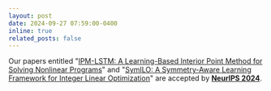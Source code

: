 ```yaml
---
layout: post
date: 2024-09-27 07:59:00-0400
inline: true
related_posts: false
---
```


Our papers entitled "[IPM-LSTM: A Learning-Based Interior Point Method for Solving Nonlinear Programs](https://arxiv.org/abs/2410.15731)" and "[SymILO: A Symmetry-Aware Learning Framework for Integer Linear Optimization](https://arxiv.org/abs/2409.19678)" are accepted by **[NeurIPS 2024](https://nips.cc/Conferences/2024)**.
